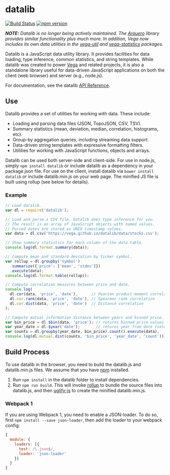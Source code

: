 # datalib

[![Build Status](https://travis-ci.org/vega/datalib.svg?branch=master)](https://travis-ci.org/vega/datalib)
[![npm version](https://img.shields.io/npm/v/datalib.svg)](https://www.npmjs.com/package/datalib)

_**NOTE:** Datalib is no longer being actively maintained. The [Arquero](https://github.com/uwdata/arquero) library provides similar functionality plus much more. In addition, Vega now includes its own data utilities in the [vega-util](https://github.com/vega/vega/tree/master/packages/vega-util) and [vega-statistics](https://github.com/vega/vega/tree/master/packages/vega-statistics) packages._

Datalib is a JavaScript data utility library. It provides facilities for data loading, type inference, common statistics, and string templates. While datalib was created to power [Vega](http://vega.github.io) and related projects, it is also a standalone library useful for data-driven JavaScript applications on both the client (web browser) and server (e.g., node.js).

For documentation, see the datalib [API Reference](../../wiki/API-Reference).

## Use

Datalib provides a set of utilities for working with data. These include:

- Loading and parsing data files (JSON, TopoJSON, CSV, TSV).
- Summary statistics (mean, deviation, median, correlation, histograms, etc).
- Group-by aggregation queries, including streaming data support.
- Data-driven string templates with expressive formatting filters.
- Utilities for working with JavaScript functions, objects and arrays.

Datalib can be used both server-side and client-side. For use in node.js,
simply `npm install datalib` or include datalib as a dependency in your package.json file. For use on the client, install datalib via `bower install datalib` or include datalib.min.js on your web page. The minified JS file is built using rollup (see below for details).

### Example

```javascript
// Load datalib.
var dl = require('datalib');

// Load and parse a CSV file. Datalib does type inference for you.
// The result is an array of JavaScript objects with named values.
// Parsed dates are stored as UNIX timestamp values.
var data = dl.csv('https://vega.github.io/datalib/data/stocks.csv');

// Show summary statistics for each column of the data table.
console.log(dl.format.summary(data));

// Compute mean and standard deviation by ticker symbol.
var rollup = dl.groupby('symbol')
  .summarize({'price': ['mean', 'stdev']})
  .execute(data);
console.log(dl.format.table(rollup));

// Compute correlation measures between price and date.
console.log(
  dl.cor(data, 'price', 'date'),      // Pearson product-moment correlation
  dl.cor.rank(data, 'price', 'date'), // Spearman rank correlation
  dl.cor.dist(data, 'price', 'date')  // Distance correlation
);

// Compute mutual information distance between years and binned price.
var bin_price = dl.$bin(data, 'price'); // returns binned price values
var year_date = dl.$year('date');       // returns year from date field
var counts = dl.groupby(year_date, bin_price).count().execute(data);
console.log(dl.mutual.dist(counts, 'bin_price', 'year_date', 'count'));
```

## Build Process

To use datalib in the browser, you need to build the datalib.js and datalib.min.js files. We assume that you have [npm](https://www.npmjs.com/) installed.

1. Run `npm install` in the datalib folder to install dependencies.
2. Run `npm run build`. This will invoke [rollup](https://rollupjs.org) to bundle the source files into datalib.js, and then [uglify-js](http://lisperator.net/uglifyjs/) to create the minified datalib.min.js.


### Webpack 1

If you are using Webpack 1, you need to enable a JSON-loader. To do so, first `npm install --save json-loader`, then add the loader to your webpack config:

```js
{
  module: {
    loaders: [{
      test: /\.json$/,
      loader: 'json-loader'
    }]
  }
}
```
